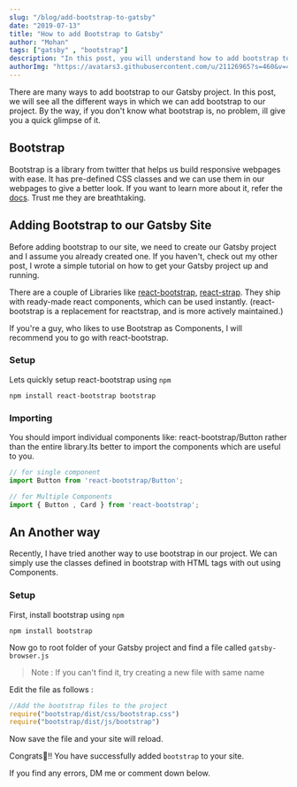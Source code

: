 ```yaml
---
slug: "/blog/add-bootstrap-to-gatsby"
date: "2019-07-13"
title: "How to add Bootstrap to Gatsby"
author: "Mohan"
tags: ["gatsby" , "bootstrap"]
description: "In this post, you will understand how to add bootstrap to your gatsby project"
authorImg: "https://avatars3.githubusercontent.com/u/21126965?s=460&v=4"
---
```


There are many ways to add bootstrap to our Gatsby project. In this post, we will see all the different ways in which we can add bootstrap to our project. By the way, if you don't know what bootstrap is, no problem, ill give you a quick glimpse of it.

## Bootstrap

Bootstrap is a library from twitter that helps us build responsive webpages with ease. It has pre-defined CSS classes and we can use them in our webpages to give a better look. If you want to learn more about it, refer the [docs](https://www.getbootstrap.com/docs). Trust me they are breathtaking.

## Adding Bootstrap to our Gatsby Site

Before adding bootstrap to our site, we need to create our Gatsby project and I assume you already created one. If you haven't, check out my other post, I wrote a simple tutorial on how to get your Gatsby project up and running.

There are a couple of Libraries like [react-bootstrap](https://react-bootstrap.github.io/), [react-strap](https://reactstrap.github.io/). They ship with ready-made react components, which can be used instantly. (react-bootstrap is a replacement for reactstrap, and is more actively maintained.)

If you're a guy, who likes to use Bootstrap as Components, I will recommend you to go with react-bootstrap.

### Setup 

Lets quickly setup react-bootstrap using `npm`

```nodejs
npm install react-bootstrap bootstrap
```
### Importing

You should import individual components like: react-bootstrap/Button rather than the entire library.Its better to import the components which are useful to you.

```javascript
// for single component
import Button from 'react-bootstrap/Button';

// for Multiple Components
import { Button , Card } from 'react-bootstrap';
```

## An Another way 

Recently, I have tried another way to use bootstrap in our project. We can simply use the classes defined in bootstrap with HTML tags with out using Components.

### Setup

First, install bootstrap using `npm`

```nodejs
npm install bootstrap
```

Now go to root folder of your Gatsby project and find a file called `gatsby-browser.js` 

> Note : If you can't find it, try creating a new file with same name

Edit the file as follows : 

```javascript
//Add the bootstrap files to the project
require("bootstrap/dist/css/bootstrap.css")
require("bootstrap/dist/js/bootstrap")
```

Now save the file and your site will reload.

Congrats🎉!!
You have successfully added `bootstrap` to your site.



If you find any errors, DM me or comment down below.